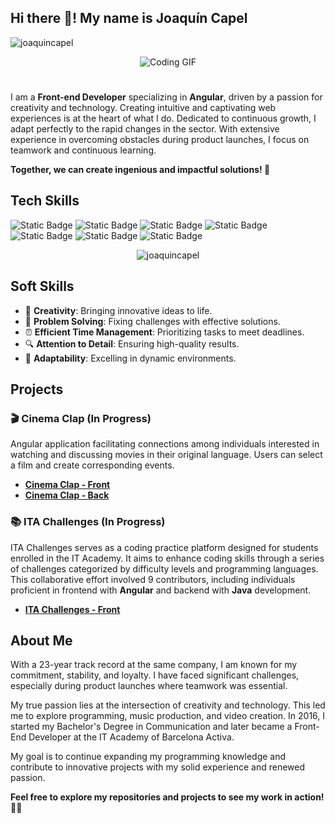 ## Hi there 👋! My name is Joaquín Capel

<p align="left"> <img src="https://komarev.com/ghpvc/?username=joaquincapel&label=Profile%20views&color=0e75b6&style=flat" alt="joaquincapel" /> </p>

<div id="header" align="center">
  <img src="https://media.giphy.com/media/L8K62iTDkzGX6/giphy.gif" alt="Coding GIF"/>
</div>

#
I am a **Front-end Developer** specializing in **Angular**, driven by a passion for creativity and technology. Creating intuitive and captivating web experiences
is at the heart of what I do. Dedicated to continuous growth, I adapt perfectly to the rapid changes in the sector. With extensive experience in overcoming obstacles during product launches, I focus on teamwork and continuous learning.

**Together, we can create ingenious and impactful solutions! 🚀**


## Tech Skills
![Static Badge](https://img.shields.io/badge/Angular-magenta?style=for-the-badge&logo=Angular&logoColor=magenta&labelColor=black)
![Static Badge](https://img.shields.io/badge/TypeScript-blue?style=for-the-badge&logo=Typescript&labelColor=black)
![Static Badge](https://img.shields.io/badge/JavaScript-yellow?style=for-the-badge&logo=JavaScript&logoColor=yellow&labelColor=black)
![Static Badge](https://img.shields.io/badge/HTML-orange?style=for-the-badge&logo=html5&logoColor=orange&labelColor=black)
![Static Badge](https://img.shields.io/badge/CSS-%23264de4?style=for-the-badge&logo=css3&logoColor=%23264de4&labelColor=black)
![Static Badge](https://img.shields.io/badge/Bootstrap-purple?style=for-the-badge&logo=Bootstrap&logoColor=purple&labelColor=black)
![Static Badge](https://img.shields.io/badge/NodeJs-green?style=for-the-badge&logo=Node.js&labelColor=black)

<p align="center">
  <img src="https://github-readme-stats.vercel.app/api/top-langs?username=joaquincapel&show_icons=true&locale=en&layout=compact&bg_color=000000&text_color=ffffff&title_color=ffffff&icon_color=ffffff" alt="joaquincapel" />
</p>



## Soft Skills

- 🎨 **Creativity**: Bringing innovative ideas to life.
- 🧩 **Problem Solving**: Fixing challenges with effective solutions.
- ⏰ **Efficient Time Management**: Prioritizing tasks to meet deadlines.
- 🔍 **Attention to Detail**: Ensuring high-quality results.
- 🌟 **Adaptability**: Excelling in dynamic environments.


## Projects

### 🎬 Cinema Clap (In Progress)
Angular application facilitating connections among individuals interested in watching and discussing movies in their original language. Users can select a film and create corresponding events.

- **[Cinema Clap - Front](https://github.com/JoaquinCapel/cinemaclapfront)**
- **[Cinema Clap - Back](https://github.com/JoaquinCapel/cinemaclapback)**

### 📚 ITA Challenges (In Progress)
ITA Challenges serves as a coding practice platform designed for students enrolled in the IT Academy. It aims to enhance coding skills through a series of challenges categorized by difficulty levels and programming languages. This collaborative effort involved 9 contributors, including individuals proficient in frontend with **Angular** and backend with **Java** development.

- **[ITA Challenges - Front](https://github.com/IT-Academy-BCN/ita-challenges-frontend)**


## About Me

With a 23-year track record at the same company, I am known for my commitment, stability, and loyalty. I have faced significant challenges, especially during product launches where teamwork was essential.

My true passion lies at the intersection of creativity and technology. This led me to explore programming, music production, and video creation. In 2016, I started my Bachelor's Degree in Communication and later became a Front-End Developer at the IT Academy of Barcelona Activa.

My goal is to continue expanding my programming knowledge and contribute to innovative projects with my solid experience and renewed passion.


**Feel free to explore my repositories and projects to see my work in action!** 🕵️‍♂️

